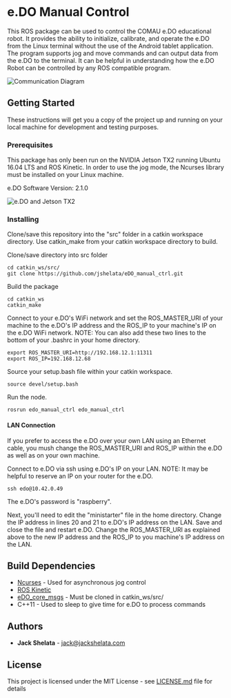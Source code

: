 # e.DO Manual Control

This ROS package can be used to control the COMAU e.DO educational robot. It provides the ability to initialize, calibrate, and operate the e.DO from the Linux terminal without the use of the Android tablet application. The program supports jog and move commands and can output data from the e.DO to the terminal. It can be helpful in understanding how the e.DO Robot can be controlled by any ROS compatible program.

![Communication Diagram](https://github.com/jshelata/eDO_manual_ctrl/blob/master/docs/images/CommunicationDiagram.JPG)
## Getting Started

These instructions will get you a copy of the project up and running on your local machine for development and testing purposes.

### Prerequisites

This package has only been run on the NVIDIA Jetson TX2 running Ubuntu 16.04 LTS and ROS Kinetic. In order to use the jog mode, the Ncurses library must be installed on your Linux machine.

e.DO Software Version: 2.1.0

![e.DO and Jetson TX2](https://github.com/jshelata/eDO_manual_ctrl/blob/master/docs/images/eDOandJetson.JPG)

### Installing

Clone/save this repository into the "src" folder in a catkin workspace directory. Use catkin_make from your catkin workspace directory to build.

Clone/save directory into src folder

```
cd catkin_ws/src/
git clone https://github.com/jshelata/eDO_manual_ctrl.git
```

Build the package

```
cd catkin_ws
catkin_make
```

Connect to your e.DO's WiFi network and set the ROS_MASTER_URI of your machine to the e.DO's IP address and the ROS_IP to your machine's IP on the e.DO WiFi network. NOTE: You can also add these two lines to the bottom of your .bashrc in your home directory.

```
export ROS_MASTER_URI=http://192.168.12.1:11311
export ROS_IP=192.168.12.68
```

Source your setup.bash file within your catkin workspace.

```
source devel/setup.bash
```

Run the node.

```
rosrun edo_manual_ctrl edo_manual_ctrl
```
#### LAN Connection

If you prefer to access the e.DO over your own LAN using an Ethernet cable, you mush change the ROS_MASTER_URI and ROS_IP within the e.DO as well as on your own machine.

Connect to e.DO via ssh using e.DO's IP on your LAN. NOTE: It may be helpful to reserve an IP on your router for the e.DO.
```
ssh edo@10.42.0.49
```
The e.DO's password is "raspberry".

Next, you'll need to edit the "ministarter" file in the home directory. Change the IP address in lines 20 and 21 to e.DO's IP address on the LAN. Save and close the file and restart e.DO. Change the ROS_MASTER_URI as explained above to the new IP address and the ROS_IP to you machine's IP address on the LAN.


## Build Dependencies

* [Ncurses](https://www.cyberciti.biz/faq/linux-install-ncurses-library-headers-on-debian-ubuntu-centos-fedora/) - Used for asynchronous jog control
* [ROS Kinetic](http://wiki.ros.org/kinetic.Installation)
* [eDO_core_msgs](https://github.com/Comau/eDO_core_msgs) - Must be cloned in catkin_ws/src/
* C++11 - Used to sleep to give time for e.DO to process commands


## Authors

* **Jack Shelata** - [jack@jackshelata.com](mailto:jack@jackshelata.com)

## License

This project is licensed under the MIT License - see [LICENSE.md](LICENSE.md) file for details


